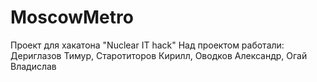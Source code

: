 # MoscowMetro
Проект для хакатона "Nuclear IT hack"
Над проектом работали: Дериглазов Тимур, Старотиторов Кирилл, Оводков Александр, Огай Владислав
